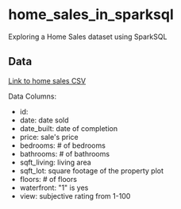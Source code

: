 # home_sales_in_sparksql

Exploring a Home Sales dataset using SparkSQL

## Data

[Link to home sales CSV]() 

Data Columns:
- id: 
- date: date sold
- date_built: date of completion
- price: sale's price
- bedrooms: # of bedrooms
- bathrooms: # of bathrooms
- sqft_living: living area
- sqft_lot: square footage of the property plot 
- floors: # of floors
- waterfront: "1" is yes
- view: subjective rating from 1-100 